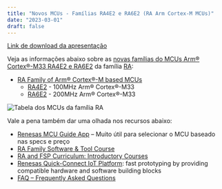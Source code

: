 ```yaml
---
title: "Novos MCUs - Famílias RA4E2 e RA6E2 (RA Arm Cortex-M MCUs)"
date: "2023-03-01"
draft: false
---
```


[Link de download da apresentação](../assets/material/RA4E2_RA6E2_Introduction.pdf)

Veja as informações abaixo sobre as [novas famílias do MCUs Arm® Cortex®-M33 RA4E2 e RA6E2](https://www.renesas.com/us/en/about/press-room/renesas-expands-ra-mcu-family-two-new-entry-line-groups-offering-optimal-combination-performance) da família [RA](https://www.renesas.com/us/en/products/microcontrollers-microprocessors/ra-cortex-m-mcus):

- [RA Family of Arm® Cortex®-M based MCUs](https://www.renesas.com/br/en/products/microcontrollers-microprocessors/ra-cortex-m-mcus)
  - [RA4E2](https://www.renesas.com/br/en/products/microcontrollers-microprocessors/ra-cortex-m-mcus/ra4e2-entry-line-100mhz-arm-cortex-m33-general-purpose-microcontroller) - 100MHz Arm® Cortex®-M33
  - [RA6E2](https://www.renesas.com/br/en/products/microcontrollers-microprocessors/ra-cortex-m-mcus/ra6e2-entry-line-200mhz-arm-cortex-m33-general-purpose-microcontroller) - 200MHz Arm® Cortex®-M33

![Tabela dos MCUs da família RA](../assets/img/RA4E2_RA6E2_table.png "Tabela dos MCUs da família RA")

Vale a pena também dar uma olhada nos recursos abaixo:
- [Renesas MCU Guide App](https://www.renesas.com/us/en/products/microcontrollers-microprocessors/renesas-mcu-guide-app) – Muito útil para selecionar o MCU baseado nas specs e preço
- [RA Family Software & Tool Course](https://www.renesas.com/br/en/software-tool/ra-software-tool-course)
- [RA and FSP Curriculum: Introductory Courses](https://en-support.renesas.com/knowledgeBase/20522329)
- [Renesas Quick-Connect IoT Platform](https://www.renesas.com/us/en/software-tool/quick-connect-iot-platform): fast prototyping by providing compatible hardware and software building blocks
- [FAQ – Frequently Asked Questions](https://en-support.renesas.com/knowledgeBase/category/31087)
